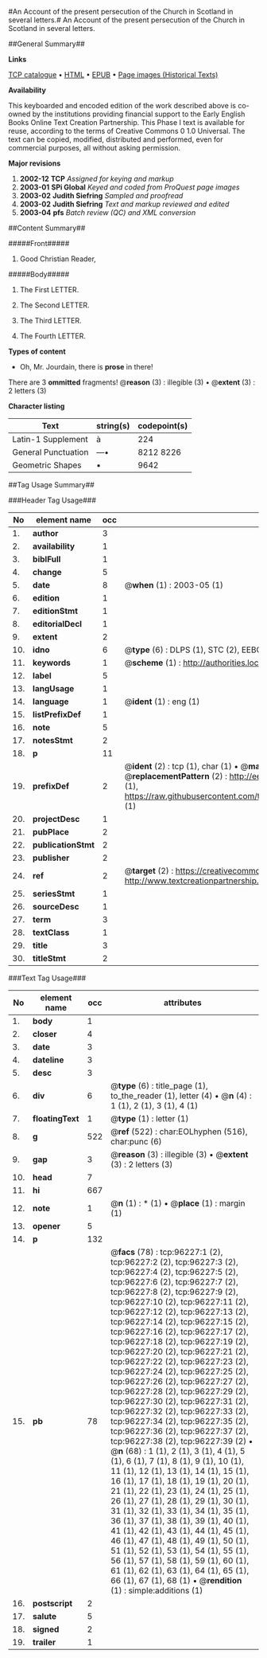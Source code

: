 #An Account of the present persecution of the Church in Scotland in several letters.#
An Account of the present persecution of the Church in Scotland in several letters.

##General Summary##

**Links**

[TCP catalogue](http://www.ota.ox.ac.uk/tcp/)  • 
[HTML](http://tei.it.ox.ac.uk/tcp/Texts-HTML/free/A51/A51353.html)  • 
[EPUB](http://tei.it.ox.ac.uk/tcp/Texts-EPUB/free/A51/A51353.epub) • 
[Page images (Historical Texts)](https://data.historicaltexts.jisc.ac.uk/view?pubId=eebo-12986866e&pageId=eebo-12986866e-96227-1)

**Availability**

This keyboarded and encoded edition of the
	       work described above is co-owned by the institutions
	       providing financial support to the Early English Books
	       Online Text Creation Partnership. This Phase I text is
	       available for reuse, according to the terms of Creative
	       Commons 0 1.0 Universal. The text can be copied,
	       modified, distributed and performed, even for
	       commercial purposes, all without asking permission.

**Major revisions**

1. __2002-12__ __TCP__ *Assigned for keying and markup*
1. __2003-01__ __SPi Global__ *Keyed and coded from ProQuest page images*
1. __2003-02__ __Judith Siefring__ *Sampled and proofread*
1. __2003-02__ __Judith Siefring__ *Text and markup reviewed and edited*
1. __2003-04__ __pfs__ *Batch review (QC) and XML conversion*

##Content Summary##

#####Front#####

1. Good Christian Reader,

#####Body#####

1. The First LETTER.

1. The Second LETTER.

1. The Third LETTER.

1. The Fourth LETTER.

**Types of content**

  * Oh, Mr. Jourdain, there is **prose** in there!

There are 3 **ommitted** fragments! 
 @__reason__ (3) : illegible (3)  •  @__extent__ (3) : 2 letters (3)

**Character listing**


|Text|string(s)|codepoint(s)|
|---|---|---|
|Latin-1 Supplement|à|224|
|General Punctuation|—•|8212 8226|
|Geometric Shapes|▪|9642|

##Tag Usage Summary##

###Header Tag Usage###

|No|element name|occ|attributes|
|---|---|---|---|
|1.|__author__|3||
|2.|__availability__|1||
|3.|__biblFull__|1||
|4.|__change__|5||
|5.|__date__|8| @__when__ (1) : 2003-05 (1)|
|6.|__edition__|1||
|7.|__editionStmt__|1||
|8.|__editorialDecl__|1||
|9.|__extent__|2||
|10.|__idno__|6| @__type__ (6) : DLPS (1), STC (2), EEBO-CITATION (1), OCLC (1), VID (1)|
|11.|__keywords__|1| @__scheme__ (1) : http://authorities.loc.gov/ (1)|
|12.|__label__|5||
|13.|__langUsage__|1||
|14.|__language__|1| @__ident__ (1) : eng (1)|
|15.|__listPrefixDef__|1||
|16.|__note__|5||
|17.|__notesStmt__|2||
|18.|__p__|11||
|19.|__prefixDef__|2| @__ident__ (2) : tcp (1), char (1)  •  @__matchPattern__ (2) : ([0-9\-]+):([0-9IVX]+) (1), (.+) (1)  •  @__replacementPattern__ (2) : http://eebo.chadwyck.com/downloadtiff?vid=$1&page=$2 (1), https://raw.githubusercontent.com/textcreationpartnership/Texts/master/tcpchars.xml#$1 (1)|
|20.|__projectDesc__|1||
|21.|__pubPlace__|2||
|22.|__publicationStmt__|2||
|23.|__publisher__|2||
|24.|__ref__|2| @__target__ (2) : https://creativecommons.org/publicdomain/zero/1.0/ (1), http://www.textcreationpartnership.org/docs/. (1)|
|25.|__seriesStmt__|1||
|26.|__sourceDesc__|1||
|27.|__term__|3||
|28.|__textClass__|1||
|29.|__title__|3||
|30.|__titleStmt__|2||


###Text Tag Usage###

|No|element name|occ|attributes|
|---|---|---|---|
|1.|__body__|1||
|2.|__closer__|4||
|3.|__date__|3||
|4.|__dateline__|3||
|5.|__desc__|3||
|6.|__div__|6| @__type__ (6) : title_page (1), to_the_reader (1), letter (4)  •  @__n__ (4) : 1 (1), 2 (1), 3 (1), 4 (1)|
|7.|__floatingText__|1| @__type__ (1) : letter (1)|
|8.|__g__|522| @__ref__ (522) : char:EOLhyphen (516), char:punc (6)|
|9.|__gap__|3| @__reason__ (3) : illegible (3)  •  @__extent__ (3) : 2 letters (3)|
|10.|__head__|7||
|11.|__hi__|667||
|12.|__note__|1| @__n__ (1) : * (1)  •  @__place__ (1) : margin (1)|
|13.|__opener__|5||
|14.|__p__|132||
|15.|__pb__|78| @__facs__ (78) : tcp:96227:1 (2), tcp:96227:2 (2), tcp:96227:3 (2), tcp:96227:4 (2), tcp:96227:5 (2), tcp:96227:6 (2), tcp:96227:7 (2), tcp:96227:8 (2), tcp:96227:9 (2), tcp:96227:10 (2), tcp:96227:11 (2), tcp:96227:12 (2), tcp:96227:13 (2), tcp:96227:14 (2), tcp:96227:15 (2), tcp:96227:16 (2), tcp:96227:17 (2), tcp:96227:18 (2), tcp:96227:19 (2), tcp:96227:20 (2), tcp:96227:21 (2), tcp:96227:22 (2), tcp:96227:23 (2), tcp:96227:24 (2), tcp:96227:25 (2), tcp:96227:26 (2), tcp:96227:27 (2), tcp:96227:28 (2), tcp:96227:29 (2), tcp:96227:30 (2), tcp:96227:31 (2), tcp:96227:32 (2), tcp:96227:33 (2), tcp:96227:34 (2), tcp:96227:35 (2), tcp:96227:36 (2), tcp:96227:37 (2), tcp:96227:38 (2), tcp:96227:39 (2)  •  @__n__ (68) : 1 (1), 2 (1), 3 (1), 4 (1), 5 (1), 6 (1), 7 (1), 8 (1), 9 (1), 10 (1), 11 (1), 12 (1), 13 (1), 14 (1), 15 (1), 16 (1), 17 (1), 18 (1), 19 (1), 20 (1), 21 (1), 22 (1), 23 (1), 24 (1), 25 (1), 26 (1), 27 (1), 28 (1), 29 (1), 30 (1), 31 (1), 32 (1), 33 (1), 34 (1), 35 (1), 36 (1), 37 (1), 38 (1), 39 (1), 40 (1), 41 (1), 42 (1), 43 (1), 44 (1), 45 (1), 46 (1), 47 (1), 48 (1), 49 (1), 50 (1), 51 (1), 52 (1), 53 (1), 54 (1), 55 (1), 56 (1), 57 (1), 58 (1), 59 (1), 60 (1), 61 (1), 62 (1), 63 (1), 64 (1), 65 (1), 66 (1), 67 (1), 68 (1)  •  @__rendition__ (1) : simple:additions (1)|
|16.|__postscript__|2||
|17.|__salute__|5||
|18.|__signed__|2||
|19.|__trailer__|1||
